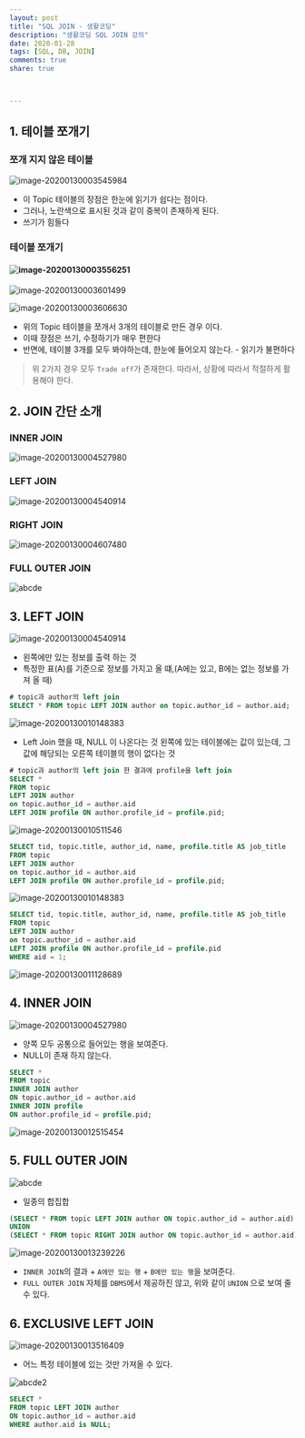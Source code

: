 ```yaml
---
layout: post
title: "SQL JOIN - 생활코딩"
description: "생활코딩 SQL JOIN 강의"
date: 2020-01-28
tags: [SQL, DB, JOIN]
comments: true
share: true



---
```




## 1. 테이블 쪼개기

### 쪼개 지지 않은 테이블

![image-20200130003545984](assets/image-20200130003545984.png)

* 이 Topic 테이블의 장점은 한눈에 읽기가 쉽다는 점이다.
* 그러나, 노란색으로 표시된 것과 같이 중복이 존재하게 된다.
* 쓰기가 힘들다



### 테이블 쪼개기

#### ![image-20200130003556251](assets/image-20200130003556251.png)

![image-20200130003601499](assets/image-20200130003601499.png)

![image-20200130003606630](assets/image-20200130003606630.png)



* 위의 Topic 테이블을 쪼개서 3개의 테이블로 만든 경우 이다.
* 이때 장점은 쓰기, 수정하기가 매우 편한다
* 반면에, 테이블 3개를 모두 봐야하는데, 한눈에 들어오지 않는다. - 읽기가 불편하다



> 위 2가지 경우 모두 `Trade off`가 존재한다. 따라서, 상황에 따라서 적절하게 활용해야 한다.



## 2. JOIN 간단 소개

### INNER JOIN

![image-20200130004527980](assets/image-20200130004527980.png)



### LEFT JOIN

![image-20200130004540914](assets/image-20200130004540914.png)



### RIGHT JOIN

![image-20200130004607480](assets/image-20200130004607480.png)



### FULL OUTER JOIN

![abcde](assets/abcde.png)



## 3. LEFT JOIN

![image-20200130004540914](assets/image-20200130004540914.png)

* 왼쪽에만 있는 정보를 출력 하는 것
* 특정한 표(A)를 기준으로 정보를 가지고 올 떄,(A에는 있고, B에는 없는 정보를 가져 올 때)



```SQL
# topic과 author의 left join
SELECT * FROM topic LEFT JOIN author on topic.author_id = author.aid;
```

![image-20200130010148383](assets/image-20200130010148383.png)

* Left Join 했을 때, NULL 이 나온다는 것 왼쪽에 있는 테이블에는 값이 있는데, 그 값에 해당되는 오른쪽 테이블의 행이 없다는 것



```sql
# topic과 author의 left join 한 결과에 profile을 left join
SELECT * 
FROM topic 
LEFT JOIN author 
on topic.author_id = author.aid 
LEFT JOIN profile ON author.profile_id = profile.pid;
```

![image-20200130010511546](assets/image-20200130010511546.png)



```sql
SELECT tid, topic.title, author_id, name, profile.title AS job_title
FROM topic 
LEFT JOIN author 
on topic.author_id = author.aid 
LEFT JOIN profile ON author.profile_id = profile.pid;
```

![image-20200130010148383](assets/image-20200130010148383.png)



```sql
SELECT tid, topic.title, author_id, name, profile.title AS job_title
FROM topic 
LEFT JOIN author 
on topic.author_id = author.aid 
LEFT JOIN profile ON author.profile_id = profile.pid
WHERE aid = 1;
```

![image-20200130011128689](assets/image-20200130011128689.png)



## 4. INNER JOIN

![image-20200130004527980](assets/image-20200130004527980.png)

* 양쪽 모두 공통으로 들어있는 행을 보여준다.
* NULL이 존재 하지 않는다.



```sql
SELECT * 
FROM topic 
INNER JOIN author 
ON topic.author_id = author.aid
INNER JOIN profile
ON author.profile_id = profile.pid;
```

![image-20200130012515454](assets/image-20200130012515454.png)



## 5. FULL OUTER JOIN

![abcde](assets/abcde.png)

* 일종의 합집합



```sql
(SELECT * FROM topic LEFT JOIN author ON topic.author_id = author.aid) 
UNION 
(SELECT * FROM topic RIGHT JOIN author ON topic.author_id = author.aid)
```

![image-20200130013239226](assets/image-20200130013239226.png)

* `INNER JOIN`의 결과 + `A에만 있는 행` + `B에만 있는 행`을 보여준다.
* `FULL OUTER JOIN` 자체를 `DBMS`에서 제공하진 않고, 위와 같이 `UNION` 으로 보여 줄 수 있다.



## 6. EXCLUSIVE LEFT JOIN

![image-20200130013516409](../images/image-20200130013516409.png)

* 어느 특정 테이블에 있는 것만 가져올 수 있다.



![abcde2](assets/abcde2.png)

````sql
SELECT * 
FROM topic LEFT JOIN author 
ON topic.author_id = author.aid 
WHERE author.aid is NULL;
````

